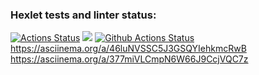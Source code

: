 ### Hexlet tests and linter status:
[![Actions Status](https://github.com/oticko/python-project-lvl1/workflows/hexlet-check/badge.svg)](https://github.com/oticko/python-project-lvl1/actions)
<a href="https://codeclimate.com/github/codeclimate/codeclimate/maintainability"><img src="https://api.codeclimate.com/v1/badges/a99a88d28ad37a79dbf6/maintainability" /></a>
[![Github Actions Status](https://github.com/oticko/python-project-lvl1/workflows/Python%20CI/badge.svg)](https://github.com/oticko/python-project-lvl1/actions)
https://asciinema.org/a/46luNVSSC5J3GSQYIehkmcRwB
https://asciinema.org/a/377miVLCmpN6W66J9CcjVQC7z
